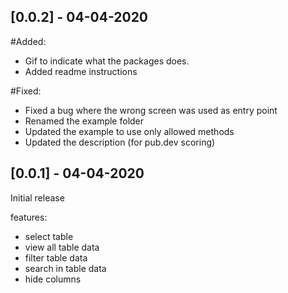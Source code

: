 ## [0.0.2] - 04-04-2020
#Added:
- Gif to indicate what the packages does.
- Added readme instructions

#Fixed: 
- Fixed a bug where the wrong screen was used as entry point
- Renamed the example folder
- Updated the example to use only allowed methods
- Updated the description (for pub.dev scoring)

## [0.0.1] - 04-04-2020 
Initial release

features:
- select table
- view all table data
- filter table data
- search in table data
- hide columns
